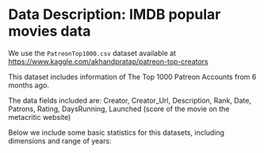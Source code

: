 # Data Description: IMDB popular movies data

We use the `PatreonTop1000.csv` dataset available at 
<https://www.kaggle.com/akhandpratap/patreon-top-creators>

This dataset includes information of The Top 1000 Patreon Accounts from 6 months ago. 

The data fields included are: Creator, Creator_Url, Description, Rank, Date, Patrons, Rating, DaysRunning, Launched (score of the movie on the metacritic website)

Below we include some basic statistics for this datasets, including dimensions and range of years: